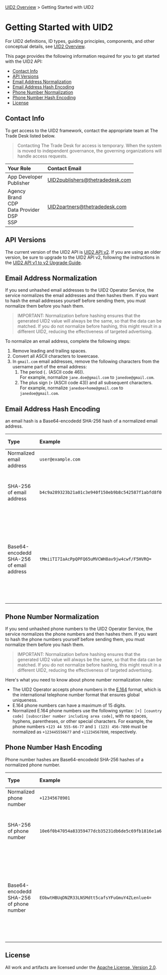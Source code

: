 [UID2 Overview](../README.md) > Getting Started with UID2

# Getting Started with UID2

For UID2 definitions, ID types, guiding principles, components, and other conceptual details, see [UID2 Overview](../README.md).

This page provides the following information required for you to get started with the UID2 API:

- [Contact Info](#contact-info)
- [API Versions](#api-versions)
- [Email Address Normalization](#email-address-normalization)
- [Email Address Hash Encoding](#email-address-hash-encoding)
- [Phone Number Normalization](#phone-number-normalization)
- [Phone Number Hash Encoding](#phone-number-hash-encoding)
- [License](#license)

## Contact Info

To get access to the UID2 framework, contact the appropriate team at The Trade Desk listed below.

> Contacting The Trade Desk for access is temporary. When the system is moved to independent governance, the governing organizations will handle access requests.

| Your Role                                                  | Contact Email                   |
| :--------------------------------------------------------- | :------------------------------ |
| App Developer<br/>Publisher                                | UID2publishers@thetradedesk.com |
| Agency<br/>Brand<br/>CDP<br/>Data Provider<br/>DSP<br/>SSP | UID2partners@thetradedesk.com   |

## API Versions

The current version of the UID2 API is [UID2 API v2](v2/summary-doc-v2.md). If you are using an older version, be sure to upgrade to the UID2 API v2, following the instructions in the [UID2 API v1 to v2 Upgrade Guide](v2/upgrades/upgrade-guide.md).

## Email Address Normalization

If you send unhashed email addresses to the UID2 Operator Service, the service normalizes the email addresses and then hashes them. If you want to hash the email addresses yourself before sending them, you must normalize them before you hash them.

> IMPORTANT: Normalization before hashing ensures that the generated UID2 value will always be the same, so that the data can be matched. If you do not normalize before hashing, this might result in a different UID2, reducing the effectiveness of targeted advertising.

To normalize an email address, complete the following steps:

1. Remove leading and trailing spaces.
2. Convert all ASCII characters to lowercase.
3. In `gmail.com` email addresses, remove the following characters from the username part of the email address:
   1. The period (`.` (ASCII code 46)).<br/>For example, normalize `jane.doe@gmail.com` to `janedoe@gmail.com`.
   2. The plus sign (`+` (ASCII code 43)) and all subsequent characters.<br/>For example, normalize `janedoe+home@gmail.com` to `janedoe@gmail.com`.

## Email Address Hash Encoding

an email hash is a Base64-encodedd SHA-256 hash of a normalized email address.

| Type                                     | Example                                                            | Comments and Usage                                                                                                                                       |
| :--------------------------------------- | :----------------------------------------------------------------- | :------------------------------------------------------------------------------------------------------------------------------------------------------- |
| Normalized email address                 | `user@example.com`                                                 | N/A                                                                                                                                                      |
| SHA-256 of email address                 | `b4c9a289323b21a01c3e940f150eb9b8c542587f1abfd8f0e1cc1ffc5e475514` | This 64-character string is a hex-encoded representation of 32-byte SHA-256.                                                                             |
| Base64-encodedd SHA-256 of email address | `tMmiiTI7IaAcPpQPFQ65uMVCWH8av9jw4cwf/F5HVRQ=`                     | This 44-character string is a Base64-encodedd representation of 32-byte SHA-256.<br/>Use this encoding for `email_hash` values sent in the request body. |

## Phone Number Normalization

If you send unhashed phone numbers to the UID2 Operator Service, the service normalizes the phone numbers and then hashes them. If you want to hash the phone numbers yourself before sending them, you must normalize them before you hash them.

> IMPORTANT: Normalization before hashing ensures that the generated UID2 value will always be the same, so that the data can be matched. If you do not normalize before hashing, this might result in a different UID2, reducing the effectiveness of targeted advertising.

Here's what you need to know about phone number normalization rules:

- The UID2 Operator accepts phone numbers in the [E.164](https://en.wikipedia.org/wiki/E.164) format, which is the international telephone number format that ensures global uniqueness.
- E.164 phone numbers can have a maximum of 15 digits.
- Normalized E.164 phone numbers use the following syntax: `[+] [country code] [subscriber number including area code]`, with no spaces, hyphens, parentheses, or other special characters. For example, the phone numbers `+123 44 555-66-77` and `1 (123) 456-7890` must be normalized as `+123445556677` and `+11234567890`, respectively.

## Phone Number Hash Encoding

Phone number hashes are Base64-encodedd SHA-256 hashes of a normalized phone number.

| Type                                    | Example                                                            | Comments and Usage                                                                                                                                       |
| :-------------------------------------- | :----------------------------------------------------------------- | :------------------------------------------------------------------------------------------------------------------------------------------------------- |
| Normalized phone number                 | `+12345678901`                                                     | N/A                                                                                                                                                      |
| SHA-256 of phone number                 | `10e6f0b47054a83359477dcb35231db6de5c69fb1816e1a6b98e192de9e5b9ee` | This 64-character string is a hex-encoded representation of 32-byte SHA-256.                                                                             |
| Base64-encodedd SHA-256 of phone number | `EObwtHBUqDNZR33LNSMdtt5cafsYFuGmuY4ZLenlue4=`                     | This 44-character string is a Base64-encodedd representation of 32-byte SHA-256.<br/>Use this encoding for `phone_hash` values sent in the request body. |

## License

All work and artifacts are licensed under the [Apache License, Version 2.0](http://www.apache.org/licenses/LICENSE-2.0.txt).
